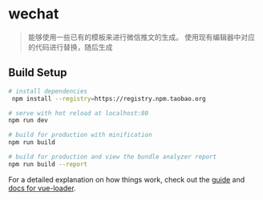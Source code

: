 # wechat

> 能够使用一些已有的模板来进行微信推文的生成。
> 使用现有编辑器中对应的代码进行替换，随后生成

## Build Setup

``` bash
# install dependencies
 npm install --registry=https://registry.npm.taobao.org

# serve with hot reload at localhost:80
npm run dev

# build for production with minification
npm run build

# build for production and view the bundle analyzer report
npm run build --report
```

For a detailed explanation on how things work, check out the [guide](http://vuejs-templates.github.io/webpack/) and [docs for vue-loader](http://vuejs.github.io/vue-loader).
